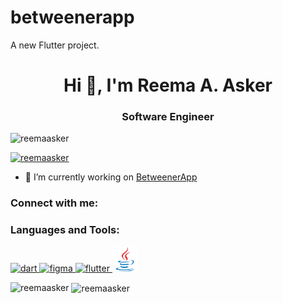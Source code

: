 # betweenerapp

A new Flutter project.
<h1 align="center">Hi 👋, I'm Reema A. Asker</h1>
<h3 align="center">Software Engineer</h3>

<p align="left"> <img src="https://komarev.com/ghpvc/?username=reemaasker&label=Profile%20views&color=0e75b6&style=flat" alt="reemaasker" /> </p>

<p align="left"> <a href="https://github.com/ryo-ma/github-profile-trophy"><img src="https://github-profile-trophy.vercel.app/?username=reemaasker" alt="reemaasker" /></a> </p>

- 🔭 I’m currently working on [BetweenerApp](https://github.com/ReemaAsker/BetweenerApp)

<h3 align="left">Connect with me:</h3>
<p align="left">
</p>

<h3 align="left">Languages and Tools:</h3>
<p align="left"> <a href="https://dart.dev" target="_blank" rel="noreferrer"> <img src="https://www.vectorlogo.zone/logos/dartlang/dartlang-icon.svg" alt="dart" width="40" height="40"/> </a> <a href="https://www.figma.com/" target="_blank" rel="noreferrer"> <img src="https://www.vectorlogo.zone/logos/figma/figma-icon.svg" alt="figma" width="40" height="40"/> </a> <a href="https://flutter.dev" target="_blank" rel="noreferrer"> <img src="https://www.vectorlogo.zone/logos/flutterio/flutterio-icon.svg" alt="flutter" width="40" height="40"/> </a> <a href="https://www.java.com" target="_blank" rel="noreferrer"> <img src="https://raw.githubusercontent.com/devicons/devicon/master/icons/java/java-original.svg" alt="java" width="40" height="40"/> </a> </p>

<p><img align="left" src="https://github-readme-stats.vercel.app/api/top-langs?username=reemaasker&show_icons=true&locale=en&layout=compact" alt="reemaasker" /></p>

<p>&nbsp;<img align="center" src="https://github-readme-stats.vercel.app/api?username=reemaasker&show_icons=true&locale=en" alt="reemaasker" /></p>
